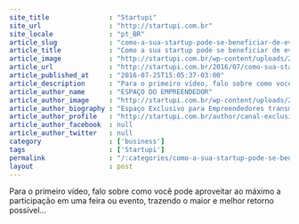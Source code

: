 ```yaml
---
site_title               : "Startupi"
site_url                 : "http://startupi.com.br"
site_locale              : "pt_BR"
article_slug             : "como-a-sua-startup-pode-se-beneficiar-de-eventos-da-melhor-maneira-possivel"
article_title            : "Como a sua startup pode se beneficiar de eventos da melhor maneira possível?"
article_image            : "http://startupi.com.br/wp-content/uploads/2016/07/evento-feira-xtech-870x250.jpg"
article_url              : "http://startupi.com.br/2016/07/como-sua-startup-pode-se-beneficiar-de-eventos-da-melhor-maneira-possivel/"
article_published_at     : "2016-07-25T15:05:37-03:00"
article_description      : "Para o primeiro vídeo, falo sobre como você pode aproveitar ao máximo a participação em uma feira ou evento, trazendo o maior e melhor retorno possível..."
article_author_name      : "ESPAÇO DO EMPREENDEDOR"
article_author_image     : "http://startupi.com.br/wp-content/uploads/2015/05/CANAL-EXCLUSIVO-EMPREENDEDORES_avatar_1430778971.JPG"
article_author_biography : "Espaço Exclusivo para Empreendedores transmitirem conhecimento, desafios e experiências sobre aceleração, captação de investimentos, planejamento de marketing, escalabilidade, feiras e missões comerciais, internacionalização; know how sobre modelagem de negócios, mentoria, MVP, pivotagem, relação com investidores, com sócios, com clientes…e muito mais!"
article_author_profile   : "http://startupi.com.br/author/canal-exclusivo-empreendedores/"
article_author_facebook  : null
article_author_twitter   : null
category                 : ['business']
tags                     : ['Startupi']
permalink                : "/:categories/como-a-sua-startup-pode-se-beneficiar-de-eventos-da-melhor-maneira-possivel/"
layout                   : post
---
```


Para o primeiro vídeo, falo sobre como você pode aproveitar ao máximo a participação em uma feira ou evento, trazendo o maior e melhor retorno possível...
